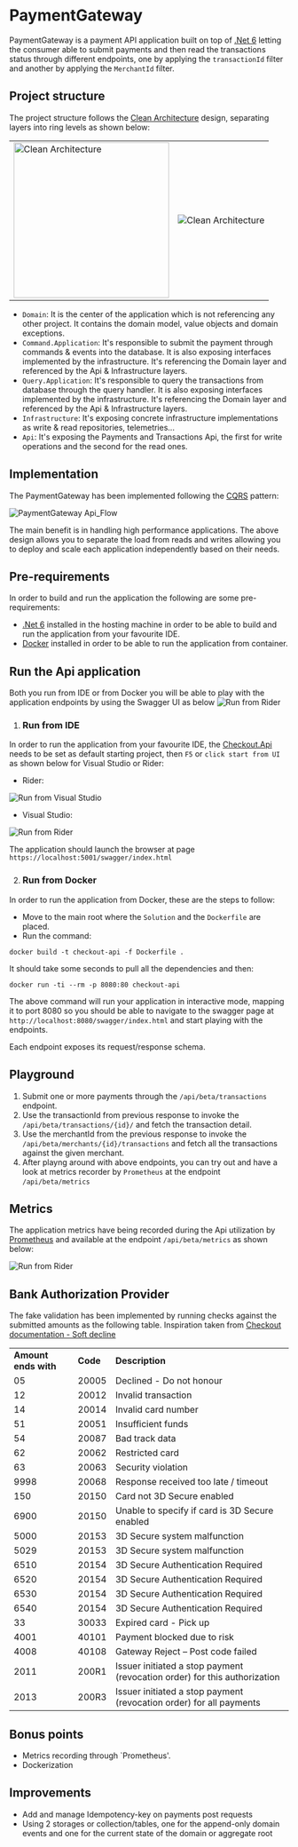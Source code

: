 # PaymentGateway

PaymentGateway is a payment API application built on top of [.Net 6](https://dotnet.microsoft.com/en-us/download/dotnet/6.0) letting the consumer able to submit payments and then read the transactions status through different endpoints, one by applying the `transactionId` filter and another by applying the `MerchantId` filter.

## Project structure

The project structure follows the [Clean Architecture](https://blog.cleancoder.com/uncle-bob/2012/08/13/the-clean-architecture.html) design, separating layers into ring levels as shown below:

<table>
  <tr>
    <td><img src="https://github.com/pregoli/PaymentGateway/blob/master/Docs/CleanArchitecture.png" alt="Clean Architecture" width="280"/></td>
    <td><img src="https://github.com/pregoli/PaymentGateway/blob/master/Docs/SolutionStructure.png" alt="Clean Architecture"/></td>
 </tr>
</table>

  - `Domain`: It is the center of the application which is not referencing any other project. It contains the domain model, value objects and domain exceptions.
  - `Command.Application`: It's responsible to submit the payment through commands & events into the database. It is also exposing interfaces implemented by the infrastructure. It's referencing the Domain layer and referenced by the Api & Infrastructure layers.
  - `Query.Application`: It's responsible to query the transactions from database through the query handler. It is also exposing interfaces implemented by the infrastructure. It's referencing the Domain layer and referenced by the Api & Infrastructure layers.
  - `Infrastructure`: It's exposing concrete infrastructure implementations as write & read repositories, telemetries...
  - `Api`: It's exposing the Payments and Transactions Api, the first for write operations and the second for the read ones.

## Implementation

The PaymentGateway has been implemented following the [CQRS](https://martinfowler.com/bliki/CQRS.html) pattern:

![PaymentGateway Api_Flow](https://github.com/pregoli/PaymentGateway/blob/master/Docs/appdiagram.png)

The main benefit is in handling high performance applications. The above design allows you to separate the load from reads and writes allowing you to deploy and scale each application independently based on their needs.


## Pre-requirements

In order to build and run the application the following are some pre-requirements:

- [.Net 6](https://dotnet.microsoft.com/en-us/download/dotnet/6.0) installed in the hosting machine in order to be able to build and run the application from your favourite IDE.
- [Docker](https://docs.docker.com/get-docker/) installed in order to be able to run the application from container.

## Run the Api application

Both you run from IDE or from Docker you will be able to play with the application endpoints by using the Swagger UI as below
![Run from Rider](https://github.com/pregoli/PaymentGateway/blob/master/Docs/Swagger.png)

1. ### Run from IDE

In order to run the application from your favourite IDE, the [Checkout.Api](https://github.com/pregoli/PaymentGateway/tree/master/App/Checkout.Api) needs to be set as default starting project, then `F5` or `click start from UI` as shown below for Visual Studio or Rider:

  - Rider: 
 
  ![Run from Visual Studio](https://github.com/pregoli/PaymentGateway/blob/master/Docs/RunFromVS.png)
  
  - Visual Studio: 
  
  ![Run from Rider](https://github.com/pregoli/PaymentGateway/blob/master/Docs/RunFromRider.png)
  
 The application should launch the browser at page `https://localhost:5001/swagger/index.html`
 
 
2. ### Run from Docker

In order to run the application from Docker, these are the steps to follow:
- Move to the main root where the `Solution` and the `Dockerfile` are placed.
- Run the command:
 
 ```console
docker build -t checkout-api -f Dockerfile .
```
It should take some seconds to pull all the dependencies and then:

 ```console
docker run -ti --rm -p 8080:80 checkout-api
```

The above command will run your application in interactive mode, mapping it to port 8080 so you should be able to navigate to the swagger page at `http://localhost:8080/swagger/index.html` and start playing with the endpoints.


Each endpoint exposes its request/response schema.

## Playground

1. Submit one or more payments through the `/api/beta/transactions` endpoint.
2. Use the transactionId from previous response to invoke the `/api/beta/transactions/{id}/` and fetch the transaction detail.
3. Use the merchantId from the previous response to invoke the `/api/beta/merchants/{id}/transactions` and fetch all the transactions against the given merchant.
4. After playng around with above endpoints, you can try out and have a look at metrics recorder by `Prometheus` at the endpoint `/api/beta/metrics`

## Metrics

The application metrics have being recorded during the Api utilization by [Prometheus](https://github.com/prometheus-net/prometheus-net) and available at the endpoint `/api/beta/metrics` as shown below:

 ![Run from Rider](https://github.com/pregoli/PaymentGateway/blob/master/Docs/SwaggerMetricsResponse.png)

## Bank Authorization Provider

The fake validation has been implemented by running checks against the submitted amounts as the following table. Inspiration taken from [Checkout documentation - Soft decline](https://www.checkout.com/docs/resources/codes/response-codes#Soft_decline_(20X))

<table>
  <tr>
    <td><b>Amount ends with</b></td>
    <td><b>Code</b></td>
    <td><b>Description</b></td>
 </tr>
  <tr>
    <td>05</td>
    <td>20005</td>
    <td>Declined - Do not honour</td>
 </tr>
  <tr>
    <td>12</td>
    <td>20012</td>
    <td>Invalid transaction</td>
 </tr>
  <tr>
    <td>14</td>
    <td>20014</td>
    <td>Invalid card number</td>
 </tr>
  <tr>
    <td>51</td>
    <td>20051</td>
    <td>Insufficient funds</td>
 </tr>
  <tr>
    <td>54</td>
    <td>20087</td>
    <td>Bad track data</td>
 </tr>
  <tr>
    <td>62</td>
    <td>20062</td>
    <td>Restricted card</td>
 </tr>
  <tr>
    <td>63</td>
    <td>20063</td>
    <td>Security violation</td>
 </tr>
  <tr>
    <td>9998</td>
    <td>20068</td>
    <td>Response received too late / timeout</td>
 </tr>
  <tr>
    <td>150</td>
    <td>20150</td>
    <td>Card not 3D Secure enabled</td>
 </tr>
  <tr>
    <td>6900</td>
    <td>20150</td>
    <td>Unable to specify if card is 3D Secure enabled</td>
 </tr>
  <tr>
    <td>5000</td>
    <td>20153</td>
    <td>3D Secure system malfunction</td>
 </tr>
  <tr>
    <td>5029</td>
    <td>20153</td>
    <td>3D Secure system malfunction</td>
 </tr>
  <tr>
    <td>6510</td>
    <td>20154</td>
    <td>3D Secure Authentication Required</td>
 </tr>
  <tr>
    <td>6520</td>
    <td>20154</td>
    <td>3D Secure Authentication Required</td>
 </tr>
  <tr>
    <td>6530</td>
    <td>20154</td>
    <td>3D Secure Authentication Required</td>
 </tr>
  <tr>
    <td>6540</td>
    <td>20154</td>
    <td>3D Secure Authentication Required</td>
 </tr>
  <tr>
    <td>33</td>
    <td>30033</td>
    <td>Expired card - Pick up</td>
 </tr>
  <tr>
    <td>4001</td>
    <td>40101</td>
    <td>Payment blocked due to risk</td>
 </tr>
  <tr>
    <td>4008</td>
    <td>40108</td>
    <td>Gateway Reject – Post code failed</td>
 </tr>
  <tr>
    <td>2011</td>
    <td>200R1</td>
    <td>Issuer initiated a stop payment (revocation order) for this authorization</td>
 </tr>
  <tr>
    <td>2013</td>
    <td>200R3</td>
    <td>Issuer initiated a stop payment (revocation order) for all payments</td>
 </tr>
</table>

## Bonus points
- Metrics recording through `Prometheus'.
- Dockerization


## Improvements
- Add and manage Idempotency-key on payments post requests
- Using 2 storages or collection/tables, one for the append-only domain events and one for the current state of the domain or aggregate root
